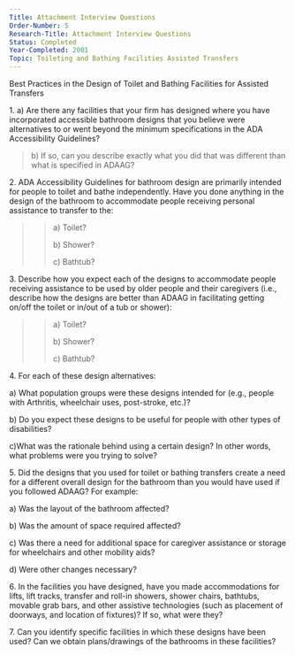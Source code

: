 ```yaml
---
Title: Attachment Interview Questions
Order-Number: 5
Research-Title: Attachment Interview Questions
Status: Completed
Year-Completed: 2001
Topic: Toileting and Bathing Facilities Assisted Transfers
---
```


Best Practices in the Design of Toilet and Bathing Facilities for Assisted Transfers

1\. a) Are there any facilities that your firm has designed where you have incorporated accessible bathroom designs that you believe were alternatives to or went beyond the minimum specifications in the ADA Accessibility Guidelines?

> b) If so, can you describe exactly what you did that was different than what is specified in ADAAG?

2\. ADA Accessibility Guidelines for bathroom design are primarily intended for people to toilet and bathe independently. Have you done anything in the design of the bathroom to accommodate people receiving personal assistance to transfer to the:

> > a) Toilet?
> >
> > b) Shower?
> >
> > c) Bathtub?

3\. Describe how you expect each of the designs to accommodate people receiving assistance to be used by older people and their caregivers (i.e., describe how the designs are better than ADAAG in facilitating getting on/off the toilet or in/out of a tub or shower):

> > a) Toilet?
> >
> > b) Shower?
> >
> > c) Bathtub?

4\. For each of these design alternatives:

a) What population groups were these designs intended for (e.g., people with Arthritis, wheelchair uses, post-stroke, etc.)?

b) Do you expect these designs to be useful for people with other types of disabilities?

c)What was the rationale behind using a certain design? In other words, what problems were you trying to solve?

5\. Did the designs that you used for toilet or bathing transfers create a need for a different overall design for the bathroom than you would have used if you followed ADAAG? For example:

a) Was the layout of the bathroom affected?

b) Was the amount of space required affected?

c) Was there a need for additional space for caregiver assistance or storage for wheelchairs and other mobility aids?

d) Were other changes necessary? 

6\. In the facilities you have designed, have you made accommodations for lifts, lift tracks, transfer and roll-in showers, shower chairs, bathtubs, movable grab bars, and other assistive technologies (such as placement of doorways, and location of fixtures)? If so, what were they?

7\. Can you identify specific facilities in which these designs have been used? Can we obtain plans/drawings of the bathrooms in these facilities?
